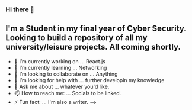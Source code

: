 ### Hi there 👋

## I'm a Student in my final year of Cyber Security. Looking to build a repository of all my university/leisure projects. All coming shortly. 

- 🔭 I’m currently working on ... React.js
- 🌱 I’m currently learning ... Networking
- 👯 I’m looking to collaborate on ... Anything
- 🤔 I’m looking for help with ... further developin my knowledge
- 💬 Ask me about ... whatever you'd like.
- 📫 How to reach me: ... Socials to be linked.
- ⚡ Fun fact: ... I'm also a writer. 
-->
